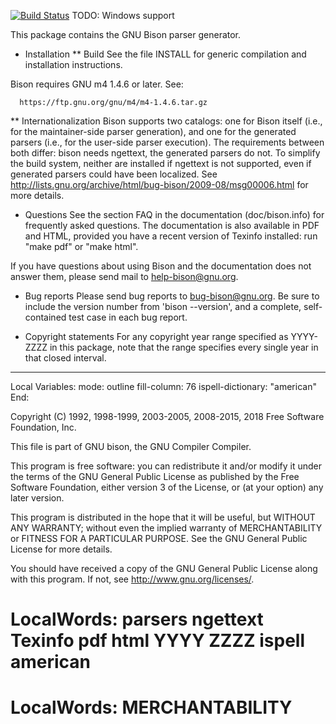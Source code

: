 [![Build Status](https://dev.azure.com/prometheansacrifice/esy-packages/_apis/build/status/prometheansacrifice.esy-bison?branchName=master)](https://dev.azure.com/prometheansacrifice/esy-packages/_build/latest?definitionId=36&branchName=master)
TODO: Windows support

This package contains the GNU Bison parser generator.

* Installation
** Build
See the file INSTALL for generic compilation and installation
instructions.

Bison requires GNU m4 1.4.6 or later.  See:

      https://ftp.gnu.org/gnu/m4/m4-1.4.6.tar.gz

** Internationalization
Bison supports two catalogs: one for Bison itself (i.e., for the
maintainer-side parser generation), and one for the generated parsers
(i.e., for the user-side parser execution).  The requirements between
both differ: bison needs ngettext, the generated parsers do not.  To
simplify the build system, neither are installed if ngettext is not
supported, even if generated parsers could have been localized.  See
http://lists.gnu.org/archive/html/bug-bison/2009-08/msg00006.html for
more details.

* Questions
See the section FAQ in the documentation (doc/bison.info) for
frequently asked questions.  The documentation is also available in
PDF and HTML, provided you have a recent version of Texinfo installed:
run "make pdf" or "make html".

If you have questions about using Bison and the documentation does
not answer them, please send mail to <help-bison@gnu.org>.

* Bug reports
Please send bug reports to <bug-bison@gnu.org>.  Be sure to include the
version number from 'bison --version', and a complete, self-contained test
case in each bug report.

* Copyright statements
For any copyright year range specified as YYYY-ZZZZ in this package,
note that the range specifies every single year in that closed interval.

-----

Local Variables:
mode: outline
fill-column: 76
ispell-dictionary: "american"
End:

Copyright (C) 1992, 1998-1999, 2003-2005, 2008-2015, 2018 Free Software
Foundation, Inc.

This file is part of GNU bison, the GNU Compiler Compiler.

This program is free software: you can redistribute it and/or modify
it under the terms of the GNU General Public License as published by
the Free Software Foundation, either version 3 of the License, or
(at your option) any later version.

This program is distributed in the hope that it will be useful,
but WITHOUT ANY WARRANTY; without even the implied warranty of
MERCHANTABILITY or FITNESS FOR A PARTICULAR PURPOSE.  See the
GNU General Public License for more details.

You should have received a copy of the GNU General Public License
along with this program.  If not, see <http://www.gnu.org/licenses/>.

# LocalWords:  parsers ngettext Texinfo pdf html YYYY ZZZZ ispell american
# LocalWords:  MERCHANTABILITY
